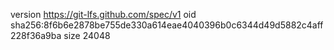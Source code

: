 version https://git-lfs.github.com/spec/v1
oid sha256:8f6b6e2878be755de330a614eae4040396b0c6344d49d5882c4aff228f36a9ba
size 24048
